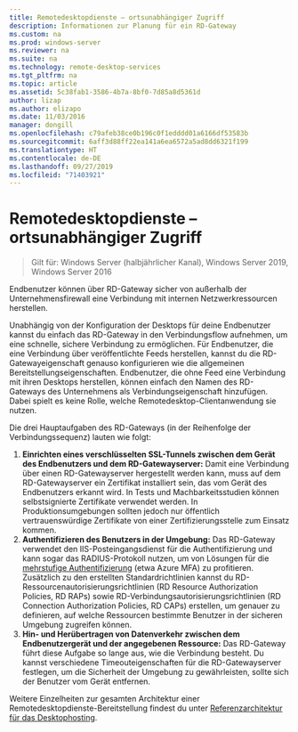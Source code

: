 ```yaml
---
title: Remotedesktopdienste – ortsunabhängiger Zugriff
description: Informationen zur Planung für ein RD-Gateway
ms.custom: na
ms.prod: windows-server
ms.reviewer: na
ms.suite: na
ms.technology: remote-desktop-services
ms.tgt_pltfrm: na
ms.topic: article
ms.assetid: 5c38fab1-3586-4b7a-8bf0-7d85a8d5361d
author: lizap
ms.author: elizapo
ms.date: 11/03/2016
manager: dongill
ms.openlocfilehash: c79afeb38ce0b196c0f1edddd01a6166df53583b
ms.sourcegitcommit: 6aff3d88ff22ea141a6ea6572a5ad8dd6321f199
ms.translationtype: HT
ms.contentlocale: de-DE
ms.lasthandoff: 09/27/2019
ms.locfileid: "71403921"
---
```

# <a name="remote-desktop-services---access-from-anywhere"></a>Remotedesktopdienste – ortsunabhängiger Zugriff

>Gilt für: Windows Server (halbjährlicher Kanal), Windows Server 2019, Windows Server 2016

Endbenutzer können über RD-Gateway sicher von außerhalb der Unternehmensfirewall eine Verbindung mit internen Netzwerkressourcen herstellen.

Unabhängig von der Konfiguration der Desktops für deine Endbenutzer kannst du einfach das RD-Gateway in den Verbindungsflow aufnehmen, um eine schnelle, sichere Verbindung zu ermöglichen. Für Endbenutzer, die eine Verbindung über veröffentlichte Feeds herstellen, kannst du die RD-Gatewayeigenschaft genauso konfigurieren wie die allgemeinen Bereitstellungseigenschaften. Endbenutzer, die ohne Feed eine Verbindung mit ihren Desktops herstellen, können einfach den Namen des RD-Gateways des Unternehmens als Verbindungseigenschaft hinzufügen. Dabei spielt es keine Rolle, welche Remotedesktop-Clientanwendung sie nutzen.

Die drei Hauptaufgaben des RD-Gateways (in der Reihenfolge der Verbindungssequenz) lauten wie folgt:
1. **Einrichten eines verschlüsselten SSL-Tunnels zwischen dem Gerät des Endbenutzers und dem RD-Gatewayserver:** Damit eine Verbindung über einen RD-Gatewayserver hergestellt werden kann, muss auf dem RD-Gatewayserver ein Zertifikat installiert sein, das vom Gerät des Endbenutzers erkannt wird. In Tests und Machbarkeitsstudien können selbstsignierte Zertifikate verwendet werden. In Produktionsumgebungen sollten jedoch nur öffentlich vertrauenswürdige Zertifikate von einer Zertifizierungsstelle zum Einsatz kommen.
2. **Authentifizieren des Benutzers in der Umgebung:** Das RD-Gateway verwendet den IIS-Posteingangsdienst für die Authentifizierung und kann sogar das RADIUS-Protokoll nutzen, um von Lösungen für die [mehrstufige Authentifizierung](rds-plan-mfa.md) (etwa Azure MFA) zu profitieren. Zusätzlich zu den erstellten Standardrichtlinien kannst du RD-Ressourcenautorisierungsrichtlinien (RD Resource Authorization Policies, RD RAPs) sowie RD-Verbindungsautorisierungsrichtlinien (RD Connection Authorization Policies, RD CAPs) erstellen, um genauer zu definieren, auf welche Ressourcen bestimmte Benutzer in der sicheren Umgebung zugreifen können.
3. **Hin- und Herübertragen von Datenverkehr zwischen dem Endbenutzergerät und der angegebenen Ressource:** Das RD-Gateway führt diese Aufgabe so lange aus, wie die Verbindung besteht. Du kannst verschiedene Timeouteigenschaften für die RD-Gatewayserver festlegen, um die Sicherheit der Umgebung zu gewährleisten, sollte sich der Benutzer vom Gerät entfernen.

Weitere Einzelheiten zur gesamten Architektur einer Remotedesktopdienste-Bereitstellung findest du unter [Referenzarchitektur für das Desktophosting](desktop-hosting-reference-architecture.md).